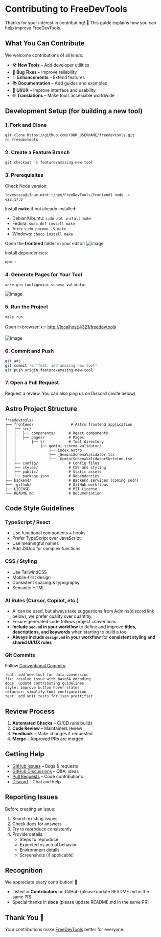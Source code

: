 # Contributing to FreeDevTools

Thanks for your interest in contributing! 🎉 This guide explains how you can help improve FreeDevTools.

## What You Can Contribute

We welcome contributions of all kinds:

- 🛠️ **New Tools** – Add developer utilities
- 🐛 **Bug Fixes** – Improve reliability
- ✨ **Enhancements** – Extend features
- 📚 **Documentation** – Add guides and examples
- 🎨 **UI/UX** – Improve interface and usability
- 🌐 **Translations** – Make tools accessible worldwide

## Development Setup (for building a new tool)

### 1. Fork and Clone

```bash
git clone https://github.com/YOUR_USERNAME/freedevtools.git
cd freedevtools
```

### 2. Create a Feature Branch

```bash
git checkout -b feature/amazing-new-tool
```

### 3. Prerequisites

Check Node version:

```bash
lovestaco@i3nux-mint:~/hex/FreeDevTools/frontend$ node -v
v22.17.0
```

Install **make** if not already installed:

- Debian/Ubuntu: `sudo apt install make`
- Fedora: `sudo dnf install make`
- Arch: `sudo pacman -S make`
- Windows: `choco install make`

Open the **frontend** folder in your editor:
![image](https://hackmd.io/_uploads/H1UOIEF2lx.png)

Install dependencies:

```bash
npm i
```

### 4. Generate Pages for Your Tool

```bash
make gen tool=gemini-schema-validator
```

![image](https://hackmd.io/_uploads/BkVEO4F2lx.png)

### 5. Run the Project

```bash
make run
```

Open in browser:
👉 [http://localhost:4321/freedevtools](http://localhost:4321/freedevtools)

![image](https://hackmd.io/_uploads/S1kf04Khll.png)

### 6. Commit and Push

```bash
git add .
git commit -m "feat: add amazing new tool"
git push origin feature/amazing-new-tool
```

### 7. Open a Pull Request

Request a review. You can also ping us on Discord (invite below).

## Astro Project Structure

```
freedevtools/
├── frontend/                 # Astro frontend application
│   ├── src/
│   │   ├── components/      # React components
│   │   ├── pages/           # Pages
│   │       ├── t/           # Tool directory
│   │           ├── gemini-schema-validator/
│   │               ├── index.astro
│   │               ├── _GeminiSchemaValidator.tsx
│   │               ├── _GeminiSchemaValidatorSkeleton.tsx
│   ├── config/              # Config files
│   ├── styles/              # CSS and styling
│   ├── public/              # Static assets
│   └── package.json         # Dependencies
├── backend/                 # Backend services (coming soon)
├── .github/                 # GitHub workflows
├── LICENSE                  # MIT License
└── README.md                # Documentation
```

## Code Style Guidelines

### TypeScript / React

- Use functional components + hooks
- Prefer TypeScript over JavaScript
- Use meaningful names
- Add JSDoc for complex functions

### CSS / Styling

- Use TailwindCSS
- Mobile-first design
- Consistent spacing & typography
- Semantic HTML

### AI Rules (Cursor, Copilot, etc.)

- AI can be used, but always take suggestions from Admins(discord link below), we prefer quality over quantitiy.
- Ensure generated code follows project conventions
- **Include `seo.md` in your workflow** to define and improve **titles, descriptions, and keywords** when starting to build a tool
- **Always include `design.md` in your workflow** for **consistent styling and shared UI/UX rules**

### Git Commits

Follow [Conventional Commits](https://www.conventionalcommits.org/):

```
feat: add new tool for data conversion
fix: resolve issue with base64 encoding
docs: update contributing guidelines
style: improve button hover states
refactor: simplify tool configuration
test: add unit tests for json prettifier
```

## Review Process

1. **Automated Checks** – CI/CD runs builds
2. **Code Review** – Maintainers review
3. **Feedback** – Make changes if requested
4. **Merge** – Approved PRs are merged

## Getting Help

- [GitHub Issues](https://github.com/HexmosTech/FreeDevTools/issues) – Bugs & requests
- [GitHub Discussions](https://github.com/HexmosTech/FreeDevTools/discussions) – Q&A, ideas
- [Pull Requests](https://github.com/HexmosTech/FreeDevTools/pulls) – Code contributions
- [Discord](https://discord.gg/pURjdmj5) – Chat and help

## Reporting Issues

Before creating an issue:

1. Search existing issues
2. Check docs for answers
3. Try to reproduce consistently
4. Provide details:
   - Steps to reproduce
   - Expected vs actual behavior
   - Environment details
   - Screenshots (if applicable)

## Recognition

We appreciate every contribution! 🙌

- Listed in **Contributors** on GitHub (please update README.md in the same PR)
- Special thanks in **docs** (please update README.md in the same PR)

## Thank You 💜

Your contributions make [FreeDevTools](https://hexmos.com/freedevtools/) better for everyone.
